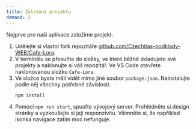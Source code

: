 ```yaml
---
title: Založení projektu
demand: 2
---
```


Nejprve pro naši aplikace založíme projekt.

1. Udělejte si vlastní fork repozitáře [github.com/Czechitas-podklady-WEB/Cafe-Lora](https://github.com/Czechitas-podklady-WEB/Cafe-Lora).
1. V terminálu se přesuňte do složky, ve které běžně skladujete své projekty a naklonujte si váš repozitář. Ve VS Code otevřete naklonovanou složku `Cafe-Lora`.
1. Ve složce byste měli vidět mimo jiné soubor `package.json`. Nainstalujte podle něj všechny potřebné závislosti.
   ```sh
   npm install
   ```
1. Pomocí `npm run start`, spusťte vývojový server. Prohlédněte si design stránky a vyzkoušejte si její responzivitu. Všimněte si, že například ikonka navigace zatím moc nefunguje.
